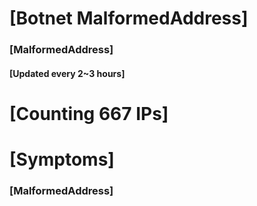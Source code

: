# [Botnet MalformedAddress]
### [MalformedAddress]
#### [Updated every 2~3 hours]

# [Counting 667 IPs]

# [Symptoms] 
###   [MalformedAddress]
